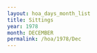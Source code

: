 ```yaml
---
layout: hoa_days_month_list
title: Sittings
year: 1978
month: DECEMBER
permalink: /hoa/1978/Dec
---
```

